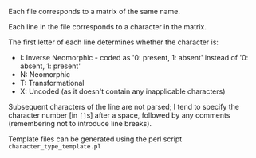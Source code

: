 Each file corresponds to a matrix of the same name.

Each line in the file corresponds to a character in the matrix.

The first letter of each line determines whether the character is:

- I: Inverse Neomorphic - coded as '0: present, 1: absent' instead of '0: absent, 1: present'
- N: Neomorphic
- T: Transformational
- X: Uncoded (as it doesn't contain any inapplicable characters)

Subsequent characters of the line are not parsed; I tend to specify the character number 
[in `[]`s] after a space, followed by any comments (remembering not to introduce line breaks).

Template files can be generated using the perl script `character_type_template.pl`
